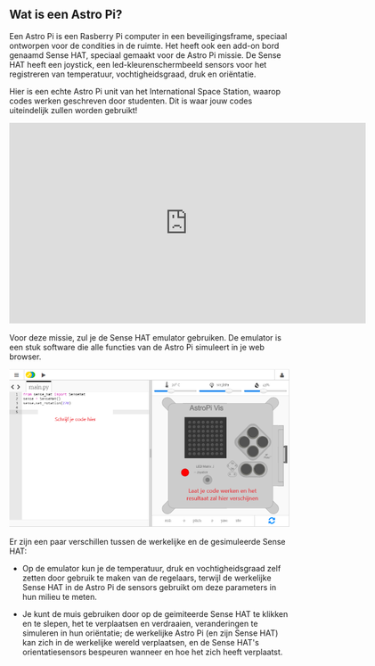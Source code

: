 ## Wat is een Astro Pi?

Een Astro Pi is een Rasberry Pi computer in een beveiligingsframe, speciaal ontworpen voor de condities in de ruimte. Het heeft ook een add-on bord genaamd Sense HAT, speciaal gemaakt voor de Astro Pi missie. De Sense HAT heeft een joystick, een led-kleurenschermbeeld sensors voor het registreren van temperatuur, vochtigheidsgraad, druk en oriëntatie.

Hier is een echte Astro Pi unit van het International Space Station, waarop codes werken geschreven door studenten. Dit is waar jouw codes uiteindelijk zullen worden gebruikt! 

<iframe src="https://player.vimeo.com/video/172737314" width="640" height="360" frameborder="0" webkitallowfullscreen mozallowfullscreen allowfullscreen mark="crwd-mark"></iframe> 

Voor deze missie, zul je de Sense HAT emulator gebruiken. De emulator is een stuk software die alle functies van de Astro Pi simuleert in je web browser.

![Sense HAT emulator](images/sense-hat-emulator.png)

Er zijn een paar verschillen tussen de werkelijke en de gesimuleerde Sense HAT:

- Op de emulator kun je de temperatuur, druk en vochtigheidsgraad zelf zetten door gebruik te maken van de regelaars, terwijl de werkelijke Sense HAT in de Astro Pi de sensors gebruikt om deze parameters in hun milieu te meten.

- Je kunt de muis gebruiken door op de geimiteerde Sense HAT te klikken en te slepen, het te verplaatsen en verdraaien, veranderingen te simuleren in hun oriëntatie; de werkelijke Astro Pi (en zijn Sense HAT) kan zich in de werkelijke wereld verplaatsen, en de Sense HAT's orientatiesensors bespeuren wanneer en hoe het zich heeft verplaatst.